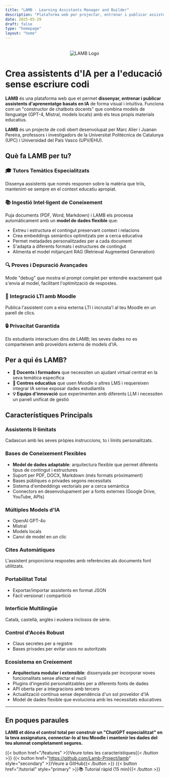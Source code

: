 ```yaml
---
title: "LAMB - Learning Assistants Manager and Builder"
description: "Plataforma web per projectar, entrenar i publicar assistents d'aprenentatge basats en IA sense escriure codi"
date: 2025-05-29
draft: false
type: "homepage"
layout: "home"
---
```


<div style="text-align: center; margin: 2rem 0;">
  <img src="../images/lamb_1.png" alt="LAMB Logo" style="max-width: 300px; height: auto;">
</div>

# Crea assistents d'IA per a l'educació sense escriure codi

**LAMB** és una plataforma web que et permet **dissenyar, entrenar i publicar assistents d'aprenentatge basats en IA** de forma visual i intuïtiva. Funciona com un "constructor de chatbots docents" que combina models de llenguatge (GPT-4, Mistral, models locals) amb els teus propis materials educatius.

**LAMB** és un projecte de codi obert desenvolupat per Marc Alier i Juanan Pereira, professors i investigadors de la Universitat Politècnica de Catalunya (UPC) i Universidad del País Vasco (UPV/EHU).

## Què fa LAMB per tu?

### 🎓 Tutors Temàtics Especialitzats
Dissenya assistents que només responen sobre la matèria que triïs, mantenint-se sempre en el context educatiu apropiat.

### 📚 Ingestió Intel·ligent de Coneixement
Puja documents (PDF, Word, Markdown) i LAMB els processa automàticament amb un **model de dades flexible** que:
- Extreu i estructura el contingut preservant context i relacions
- Crea embeddings semàntics optimitzats per a cerca educativa
- Permet metadades personalitzades per a cada document
- S'adapta a diferents formats i estructures de contingut
- Alimenta el model mitjançant RAG (Retrieval Augmented Generation)

### 🔍 Proves i Depuració Avançades
Mode "debug" que mostra el prompt complet per entendre exactament què s'envia al model, facilitant l'optimització de respostes.

### 🎯 Integració LTI amb Moodle
Publica l'assistent com a eina externa LTI i incrusta'l al teu Moodle en un parell de clics.

### 🔒 Privacitat Garantida
Els estudiants interactuen dins de LAMB; les seves dades no es comparteixen amb proveïdors externs de models d'IA.

## Per a qui és LAMB?

- **📖 Docents i formadors** que necessiten un ajudant virtual centrat en la seva temàtica específica
- **🏫 Centres educatius** que usen Moodle o altres LMS i requereixen integrar IA sense exposar dades estudiantils
- **💡 Equips d'innovació** que experimenten amb diferents LLM i necessiten un panell unificat de gestió

## Característiques Principals

### Assistents Il·limitats
Cadascun amb les seves pròpies instruccions, to i límits personalitzats.

### Bases de Coneixement Flexibles
- **Model de dades adaptable**: arquitectura flexible que permet diferents tipus de contingut i estructures
- Suport per PDF, DOCX, Markdown (més formats pròximament)
- Bases públiques o privades segons necessitats
- Sistema d'embeddings vectorials per a cerca semàntica
- Connectors en desenvolupament per a fonts externes (Google Drive, YouTube, APIs)

### Múltiples Models d'IA
- OpenAI GPT-4o
- Mistral
- Models locals
- Canvi de model en un clic

### Cites Automàtiques
L'assistent proporciona respostes amb referències als documents font utilitzats.

### Portabilitat Total
- Exportar/importar assistents en format JSON
- Fàcil versionat i compartició

### Interfície Multilingüe
Català, castellà, anglès i euskera inclosos de sèrie.

### Control d'Accés Robust
- Claus secretes per a registre
- Bases privades per evitar usos no autoritzats

### Ecosistema en Creixement
- **Arquitectura modular i extensible**: dissenyada per incorporar noves funcionalitats sense afectar el nucli
- Plugins d'ingestió personalitzables per a diferents fonts de dades
- API oberta per a integracions amb tercers
- Actualització contínua sense dependència d'un sol proveïdor d'IA
- Model de dades flexible que evoluciona amb les necessitats educatives

---

## En poques paraules

**LAMB et dóna el control total per construir un "ChatGPT especialitzat" en la teva assignatura, connectar-lo al teu Moodle i mantenir les dades del teu alumnat completament segures.**

{{< button href="/features" >}}Veure totes les característiques{{< /button >}}
{{< button href="https://github.com/Lamb-Project/lamb" style="secondary" >}}Veure a GitHub{{< /button >}}
{{< button href="/tutorial" style="primary" >}}📚 Tutorial ràpid (15 min){{< /button >}} 